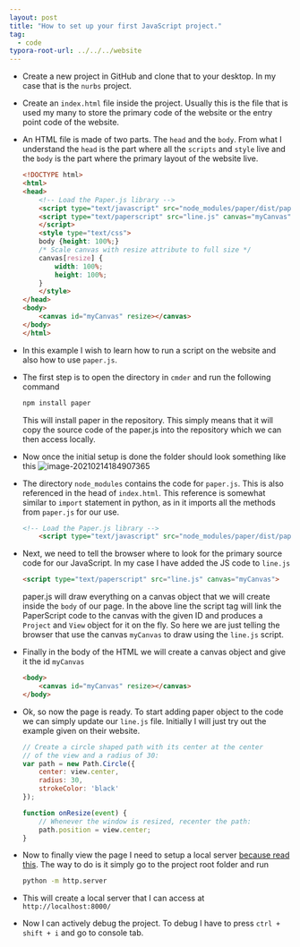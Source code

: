 ```yaml
---
layout: post
title: "How to set up your first JavaScript project."
tag: 
  - code
typora-root-url: ../../../website
---
```


 

- Create a new project in GitHub and clone that to your desktop. In my case that is the `nurbs` project.

- Create an `index.html` file inside the project. Usually this is the file that is used my many to store the primary code of the website or the entry point code of the website.

- An HTML file is made of two parts. The `head` and the `body`. From what I understand the `head` is the part where all the `scripts` and `style` live and the `body` is the part where the primary layout of the website live. 

  ```html
  <!DOCTYPE html>
  <html>
  <head>
      <!-- Load the Paper.js library -->
      <script type="text/javascript" src="node_modules/paper/dist/paper-full.js"></script>
      <script type="text/paperscript" src="line.js" canvas="myCanvas">
      </script>
      <style type="text/css">
      body {height: 100%;}
      /* Scale canvas with resize attribute to full size */
      canvas[resize] {
          width: 100%;
          height: 100%;
      }
      </style>
  </head>
  <body>
      <canvas id="myCanvas" resize></canvas>
  </body>
  </html>
  ```

  

- In this example I wish to learn how to run a script on the website and also how to use `paper.js`.

- The first step is to open the directory in `cmder` and run the following command

  ```bash
  npm install paper
  ```

  This will install paper in the repository. This simply means that it will copy the source code of the paper.js into the repository which we can then access locally.

- Now once the initial setup is done the folder should look something like this
  ![image-20210214184907365](/assets/images/image-20210214184907365.png)

- The directory `node_modules` contains the code for  `paper.js`. This is also referenced in the head of `index.html`. This reference is somewhat similar to `import` statement in python, as in it imports all the methods from `paper.js` for our use.

  ```html
  <!-- Load the Paper.js library -->
      <script type="text/javascript" src="node_modules/paper/dist/paper-full.js"></script>
  ```

- Next, we need to tell the browser where to look for the primary source code for our JavaScript. In my case I have added the JS code to `line.js`

  ````html
  <script type="text/paperscript" src="line.js" canvas="myCanvas">
  ````

  paper.js will draw everything on a canvas object that we will create inside the `body` of our page. In the above line the script tag will link the PaperScript code to the canvas with the given ID and produces a `Project` and `View` object for it on the fly. So here we are just telling the browser that use the canvas `myCanvas` to draw using the `line.js` script.

- Finally in the body of the HTML we will create a canvas object and give it the id `myCanvas`

  ```html
  <body>
      <canvas id="myCanvas" resize></canvas>
  </body>
  ```

- Ok, so now the page is ready. To start adding paper object to the code we can simply update our `line.js` file. Initially I will just try out the example given on their website.

  ```javascript
  // Create a circle shaped path with its center at the center
  // of the view and a radius of 30:
  var path = new Path.Circle({
      center: view.center,
      radius: 30,
      strokeColor: 'black'
  });
  
  function onResize(event) {
      // Whenever the window is resized, recenter the path:
      path.position = view.center;
  }
  ```

- Now to finally view the page I need to setup a local server [because read this](https://developer.mozilla.org/en-US/docs/Learn/Common_questions/set_up_a_local_testing_server). The way to do is it simply go to the project root folder and run

  ```bash
  python -m http.server
  ```

- This will create a local server that I can access at `http://localhost:8000/`

- Now I can actively debug the project. To debug I have to press `ctrl + shift + i` and go to console tab.